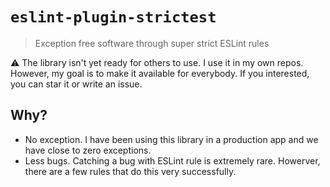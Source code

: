 # `eslint-plugin-strictest`

> Exception free software through super strict ESLint rules

⚠️ The library isn't yet ready for others to use. I use it in my own repos. However, my goal is to make it available for everybody. If you interested, you can star it or write an issue.

## Why?

-   No exception. I have been using this library in a production app and we have close to zero exceptions.
-   Less bugs. Catching a bug with ESLint rule is extremely rare. Howerver, there are a few rules that do this very successfully.

